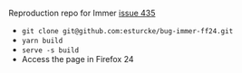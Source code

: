Reproduction repo for Immer [issue 435](https://github.com/immerjs/immer/issues/435)

- `git clone git@github.com:esturcke/bug-immer-ff24.git`
- `yarn build`
- `serve -s build`
- Access the page in Firefox 24
